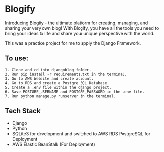 # Blogify

Introducing Blogify - the ultimate platform for creating, managing, and sharing your very own blog! With Blogify, you have all the tools you need to bring your ideas to life and share your unique perspective with the world.

This was a practice project for me to apply the Django Framework.

## To use:
```
1. Clone and cd into djangoblog folder.
2. Run pip install -r requirements.txt in the terminal. 
3. Go to AWS Website and create account.
4. Go to RDS and create a Postgre SQL Database.
5. Create a .env file within the django project.
6. Save POSTGRE_USERNAME and POSTGRE_PASSWORD in the .env file.
7. Run python manage.py runserver in the terminal.
```

## Tech Stack
- Django
- Python
- SQLite3 for development and switched to AWS RDS PostgreSQL for Deployment
- AWS Elastic BeanStalk (For Deployment)
